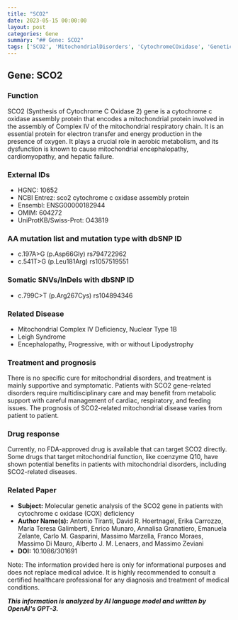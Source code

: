 ```yaml
---
title: "SCO2"
date: 2023-05-15 00:00:00
layout: post
categories: Gene
summary: "## Gene: SCO2"
tags: ['SCO2', 'MitochondrialDisorders', 'CytochromeCOxidase', 'GeneticMutation', 'Treatment', 'Prognosis', 'DrugResponse', 'MitochondrialEncephalopathy']
---
```


## Gene: SCO2

### Function 
SCO2 (Synthesis of Cytochrome C Oxidase 2) gene is a cytochrome c oxidase assembly protein that encodes a mitochondrial protein involved in the assembly of Complex IV of the mitochondrial respiratory chain. It is an essential protein for electron transfer and energy production in the presence of oxygen. It plays a crucial role in aerobic metabolism, and its dysfunction is known to cause mitochondrial encephalopathy, cardiomyopathy, and hepatic failure.

### External IDs 
- HGNC: 10652
- NCBI Entrez:  sco2 cytochrome c oxidase assembly protein
- Ensembl: ENSG00000182944
- OMIM: 604272
- UniProtKB/Swiss-Prot: O43819

### AA mutation list and mutation type with dbSNP ID
- c.197A>G (p.Asp66Gly) rs794722962
- c.541T>G (p.Leu181Arg) rs1057519551

### Somatic SNVs/InDels with dbSNP ID
- c.799C>T (p.Arg267Cys) rs104894346

### Related Disease 
- Mitochondrial Complex IV Deficiency, Nuclear Type 1B
- Leigh Syndrome
- Encephalopathy, Progressive, with or without Lipodystrophy

### Treatment and prognosis
There is no specific cure for mitochondrial disorders, and treatment is mainly supportive and symptomatic. Patients with SCO2 gene-related disorders require multidisciplinary care and may benefit from metabolic support with careful management of cardiac, respiratory, and feeding issues. The prognosis of SCO2-related mitochondrial disease varies from patient to patient. 

### Drug response
Currently, no FDA-approved drug is available that can target SCO2 directly. Some drugs that target mitochondrial function, like coenzyme Q10, have shown potential benefits in patients with mitochondrial disorders, including SCO2-related diseases.

### Related Paper 
- **Subject:** Molecular genetic analysis of the SCO2 gene in patients with cytochrome c oxidase (COX) deficiency
- **Author Name(s):** Antonio Tiranti, David R. Hoertnagel, Erika Carrozzo, Maria Teresa Galimberti, Enrico Munaro, Annalisa Granatiero, Emanuela Zelante, Carlo M. Gasparini, Massimo Marzella, Franco Moraes, Massimo Di Mauro, Alberto J. M. Lenaers, and Massimo Zeviani
- **DOI:** 10.1086/301691 

Note: The information provided here is only for informational purposes and does not replace medical advice. It is highly recommended to consult a certified healthcare professional for any diagnosis and treatment of medical conditions.

**_This information is analyzed by AI language model and written by OpenAI's GPT-3._**